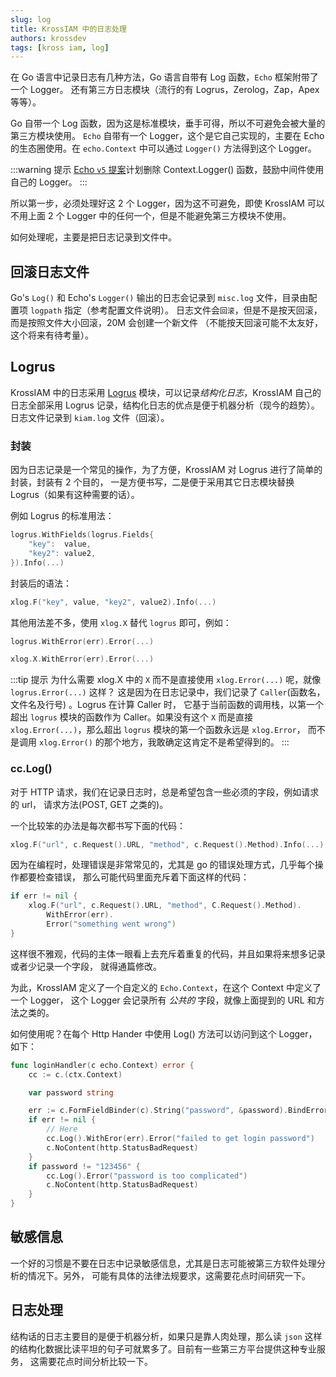 ```yaml
---
slug: log
title: KrossIAM 中的日志处理
authors: krossdev
tags: [kross iam, log]
---
```


在 Go 语言中记录日志有几种方法，Go 语言自带有 Log 函数，`Echo` 框架附带了一个 Logger。
还有第三方日志模块（流行的有 Logrus，Zerolog，Zap，Apex 等等）。

<!--truncate-->

Go 自带一个 Log 函数，因为这是标准模块，垂手可得，所以不可避免会被大量的第三方模块使用。
`Echo` 自带有一个 Logger，这个是它自己实现的，主要在 Echo 的生态圈使用。在
`echo.Context` 中可以通过 `Logger()` 方法得到这个 Logger。

:::warning 提示
[Echo `v5` 提案](https://github.com/labstack/echo/discussions/2000)计划删除
Context.Logger() 函数，鼓励中间件使用自己的 Logger。
:::

所以第一步，必须处理好这 2 个 Logger，因为这不可避免，即使 KrossIAM 可以不用上面 2 个
Logger 中的任何一个，但是不能避免第三方模块不使用。

如何处理呢，主要是把日志记录到文件中。

## 回滚日志文件

Go's `Log()` 和 Echo's `Logger()` 输出的日志会记录到 `misc.log` 文件，目录由配置项
`logpath` 指定（参考配置文件说明）。
日志文件会`回滚`，但是不是按天回滚，而是按照文件大小回滚，20M 会创建一个新文件
（不能按天回滚可能不太友好，这个将来有待考量）。

## Logrus

KrossIAM 中的日志采用 [Logrus] 模块，可以记录*结构化日志*，KrossIAM 自己的日志全部采用
Logrus 记录，结构化日志的优点是便于机器分析（现今的趋势）。日志文件记录到 `kiam.log` 文件（回滚）。

### 封装

因为日志记录是一个常见的操作，为了方便，KrossIAM 对 Logrus 进行了简单的封装，封装有 2 个目的，
一是方便书写，二是便于采用其它日志模块替换 Logrus（如果有这种需要的话）。

例如 Logrus 的标准用法：

```go
logrus.WithFields(logrus.Fields{
	"key":  value,
	"key2": value2,
}).Info(...)
```

封装后的语法：

```go
xlog.F("key", value, "key2", value2).Info(...)
```

其他用法差不多，使用 `xlog.X` 替代 `logrus` 即可，例如：

```go
logrus.WithError(err).Error(...)

xlog.X.WithError(err).Error(...)
```

:::tip 提示
为什么需要 xlog.X 中的 `X` 而不是直接使用 `xlog.Error(...)` 呢，就像 `logrus.Error(...)`
这样？
这是因为在日志记录中，我们记录了 `Caller`(函数名，文件名及行号) 。Logrus 在计算 Caller 时，
它基于当前函数的调用栈，以第一个超出 `logrus` 模块的函数作为 Caller。如果没有这个 `X`
而是直接 `xlog.Error(...)`，那么超出 `logrus` 模块的第一个函数永远是 `xlog.Error`，
而不是调用 `xlog.Error()` 的那个地方，我敢确定这肯定不是希望得到的。
:::

### cc.Log()

对于 HTTP 请求，我们在记录日志时，总是希望包含一些必须的字段，例如请求的 url，
请求方法(POST, GET 之类的)。

一个比较笨的办法是每次都书写下面的代码：

```go
xlog.F("url", c.Request().URL, "method", c.Request().Method).Info(...)
```

因为在编程时，处理错误是非常常见的，尤其是 go 的错误处理方式，几乎每个操作都要检查错误，
那么可能代码里面充斥着下面这样的代码：

```go
if err != nil {
	xlog.F("url", c.Request().URL, "method", C.Request().Method).
		WithError(err).
		Error("something went wrong")
}
```

这样很不雅观，代码的主体一眼看上去充斥着重复的代码，并且如果将来想多记录或者少记录一个字段，
就得通篇修改。

为此，KrossIAM 定义了一个自定义的 `Echo.Context`，在这个 Context 中定义了一个 Logger，
这个 Logger 会记录所有 *公共的* 字段，就像上面提到的 URL 和方法之类的。

如何使用呢？在每个 Http Hander 中使用 Log() 方法可以访问到这个 Logger，如下：

```go
func loginHandler(c echo.Context) error {
	cc := c.(ctx.Context)

	var password string

	err := c.FormFieldBinder(c).String("password", &password).BindError()
	if err != nil {
		// Here
		cc.Log().WithEror(err).Error("failed to get login password")
		c.NoContent(http.StatusBadRequest)
	}
	if password != "123456" {
		cc.Log().Error("password is too complicated")
		c.NoContent(http.StatusBadRequest)
	}
}
```

## 敏感信息

一个好的习惯是不要在日志中记录敏感信息，尤其是日志可能被第三方软件处理分析的情况下。另外，
可能有具体的法律法规要求，这需要花点时间研究一下。

## 日志处理

结构话的日志主要目的是便于机器分析，如果只是靠人肉处理，那么读 `json`
这样的结构化数据比读平坦的句子可就累多了。目前有一些第三方平台提供这种专业服务，
这需要花点时间分析比较一下。

[Logrus]: https://github.com/sirupsen/logrus
